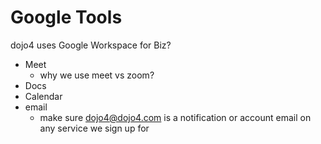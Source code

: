 # Google Tools

dojo4 uses Google Workspace for Biz?

  - Meet
      - why we use meet vs zoom?
  - Docs
  - Calendar
  - email
      - make sure dojo4@dojo4.com is a notification or account email on
        any service we sign up for
